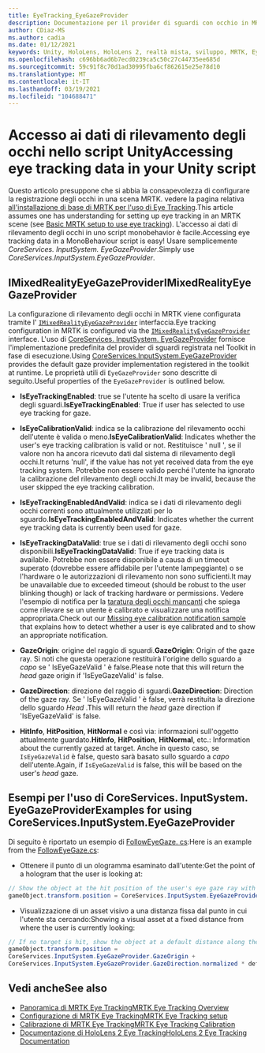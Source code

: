```yaml
---
title: EyeTracking_EyeGazeProvider
description: Documentazione per il provider di sguardi con occhio in MRTK
author: CDiaz-MS
ms.author: cadia
ms.date: 01/12/2021
keywords: Unity, HoloLens, HoloLens 2, realtà mista, sviluppo, MRTK, EyeTracking, EyeGaze,
ms.openlocfilehash: c696bb6ad6b7ecd0239ca5c50c27c44735ee685d
ms.sourcegitcommit: 59c91f8c70d1ad30995fba6cf862615e25e78d10
ms.translationtype: MT
ms.contentlocale: it-IT
ms.lasthandoff: 03/19/2021
ms.locfileid: "104688471"
---
```

# <a name="accessing-eye-tracking-data-in-your-unity-script"></a><span data-ttu-id="44546-104">Accesso ai dati di rilevamento degli occhi nello script Unity</span><span class="sxs-lookup"><span data-stu-id="44546-104">Accessing eye tracking data in your Unity script</span></span>

<span data-ttu-id="44546-105">Questo articolo presuppone che si abbia la consapevolezza di configurare la registrazione degli occhi in una scena MRTK. vedere la pagina relativa [all'installazione di base di MRTK per l'uso di Eye Tracking](eye-tracking-basic-setup.md).</span><span class="sxs-lookup"><span data-stu-id="44546-105">This article assumes one has understanding for setting up eye tracking in an MRTK scene (see [Basic MRTK setup to use eye tracking](eye-tracking-basic-setup.md)).</span></span>
<span data-ttu-id="44546-106">L'accesso ai dati di rilevamento degli occhi in uno script monobehavior è facile.</span><span class="sxs-lookup"><span data-stu-id="44546-106">Accessing eye tracking data in a MonoBehaviour script is easy!</span></span> <span data-ttu-id="44546-107">Usare semplicemente *CoreServices. InputSystem. EyeGazeProvider*.</span><span class="sxs-lookup"><span data-stu-id="44546-107">Simply use *CoreServices.InputSystem.EyeGazeProvider*.</span></span>

## <a name="imixedrealityeyegazeprovider"></a><span data-ttu-id="44546-108">IMixedRealityEyeGazeProvider</span><span class="sxs-lookup"><span data-stu-id="44546-108">IMixedRealityEyeGazeProvider</span></span>

<span data-ttu-id="44546-109">La configurazione di rilevamento degli occhi in MRTK viene configurata tramite l' [`IMixedRealityEyeGazeProvider`](xref:Microsoft.MixedReality.Toolkit.Input.IMixedRealityEyeGazeProvider) interfaccia.</span><span class="sxs-lookup"><span data-stu-id="44546-109">Eye tracking configuration in MRTK is configured via the [`IMixedRealityEyeGazeProvider`](xref:Microsoft.MixedReality.Toolkit.Input.IMixedRealityEyeGazeProvider) interface.</span></span> <span data-ttu-id="44546-110">L'uso di [CoreServices. InputSystem. EyeGazeProvider](eye-tracking-eye-gaze-provider.md) fornisce l'implementazione predefinita del provider di sguardi registrata nel Toolkit in fase di esecuzione.</span><span class="sxs-lookup"><span data-stu-id="44546-110">Using [CoreServices.InputSystem.EyeGazeProvider](eye-tracking-eye-gaze-provider.md) provides the default gaze provider implementation registered in the toolkit at runtime.</span></span>
<span data-ttu-id="44546-111">Le proprietà utili di `EyeGazeProvider` sono descritte di seguito.</span><span class="sxs-lookup"><span data-stu-id="44546-111">Useful properties of the `EyeGazeProvider` is outlined below.</span></span>

- <span data-ttu-id="44546-112">**IsEyeTrackingEnabled**: true se l'utente ha scelto di usare la verifica degli sguardi.</span><span class="sxs-lookup"><span data-stu-id="44546-112">**IsEyeTrackingEnabled**: True if user has selected to use eye tracking for gaze.</span></span>

- <span data-ttu-id="44546-113">**IsEyeCalibrationValid**: indica se la calibrazione del rilevamento occhi dell'utente è valida o meno.</span><span class="sxs-lookup"><span data-stu-id="44546-113">**IsEyeCalibrationValid**: Indicates whether the user's eye tracking calibration is valid or not.</span></span>
<span data-ttu-id="44546-114">Restituisce ' null ', se il valore non ha ancora ricevuto dati dal sistema di rilevamento degli occhi.</span><span class="sxs-lookup"><span data-stu-id="44546-114">It returns 'null', if the value has not yet received data from the eye tracking system.</span></span>
<span data-ttu-id="44546-115">Potrebbe non essere valido perché l'utente ha ignorato la calibrazione del rilevamento degli occhi.</span><span class="sxs-lookup"><span data-stu-id="44546-115">It may be invalid, because the user skipped the eye tracking calibration.</span></span>

- <span data-ttu-id="44546-116">**IsEyeTrackingEnabledAndValid**: indica se i dati di rilevamento degli occhi correnti sono attualmente utilizzati per lo sguardo.</span><span class="sxs-lookup"><span data-stu-id="44546-116">**IsEyeTrackingEnabledAndValid**: Indicates whether the current eye tracking data is currently been used for gaze.</span></span>

- <span data-ttu-id="44546-117">**IsEyeTrackingDataValid**: true se i dati di rilevamento degli occhi sono disponibili.</span><span class="sxs-lookup"><span data-stu-id="44546-117">**IsEyeTrackingDataValid**: True if eye tracking data is available.</span></span>
<span data-ttu-id="44546-118">Potrebbe non essere disponibile a causa di un timeout superato (dovrebbe essere affidabile per l'utente lampeggiante) o se l'hardware o le autorizzazioni di rilevamento non sono sufficienti.</span><span class="sxs-lookup"><span data-stu-id="44546-118">It may be unavailable due to exceeded timeout (should be robust to the user blinking though) or lack of tracking hardware or permissions.</span></span>
<span data-ttu-id="44546-119">Vedere l'esempio di notifica per la [taratura degli occhi mancanti](eye-tracking-is-user-calibrated.md) che spiega come rilevare se un utente è calibrato e visualizzare una notifica appropriata.</span><span class="sxs-lookup"><span data-stu-id="44546-119">Check out our [Missing eye calibration notification sample](eye-tracking-is-user-calibrated.md) that explains how to detect whether a user is eye calibrated and to show an appropriate notification.</span></span>

- <span data-ttu-id="44546-120">**GazeOrigin**: origine del raggio di sguardi.</span><span class="sxs-lookup"><span data-stu-id="44546-120">**GazeOrigin**: Origin of the gaze ray.</span></span>
<span data-ttu-id="44546-121">Si noti che questa operazione restituirà l'origine dello sguardo a *capo* se ' IsEyeGazeValid ' è false.</span><span class="sxs-lookup"><span data-stu-id="44546-121">Please note that this will return the *head* gaze origin if 'IsEyeGazeValid' is false.</span></span>

- <span data-ttu-id="44546-122">**GazeDirection**: direzione del raggio di sguardi.</span><span class="sxs-lookup"><span data-stu-id="44546-122">**GazeDirection**: Direction of the gaze ray.</span></span>
<span data-ttu-id="44546-123">Se ' IsEyeGazeValid ' è false, verrà restituita la direzione dello sguardo *Head* .</span><span class="sxs-lookup"><span data-stu-id="44546-123">This will return the *head* gaze direction if 'IsEyeGazeValid' is false.</span></span>

- <span data-ttu-id="44546-124">**HitInfo**, **HitPosition**, **HitNormal** e così via: informazioni sull'oggetto attualmente guardato.</span><span class="sxs-lookup"><span data-stu-id="44546-124">**HitInfo**, **HitPosition**, **HitNormal**, etc.: Information about the currently gazed at target.</span></span>
<span data-ttu-id="44546-125">Anche in questo caso, se `IsEyeGazeValid` è false, questo sarà basato sullo sguardo a *capo* dell'utente.</span><span class="sxs-lookup"><span data-stu-id="44546-125">Again, if `IsEyeGazeValid` is false, this will be based on the user's *head* gaze.</span></span>

## <a name="examples-for-using-coreservicesinputsystemeyegazeprovider"></a><span data-ttu-id="44546-126">Esempi per l'uso di CoreServices. InputSystem. EyeGazeProvider</span><span class="sxs-lookup"><span data-stu-id="44546-126">Examples for using CoreServices.InputSystem.EyeGazeProvider</span></span>

<span data-ttu-id="44546-127">Di seguito è riportato un esempio di [FollowEyeGaze. cs](xref:Microsoft.MixedReality.Toolkit.Examples.Demos.EyeTracking.FollowEyeGaze):</span><span class="sxs-lookup"><span data-stu-id="44546-127">Here is an example from the [FollowEyeGaze.cs](xref:Microsoft.MixedReality.Toolkit.Examples.Demos.EyeTracking.FollowEyeGaze):</span></span>

- <span data-ttu-id="44546-128">Ottenere il punto di un ologramma esaminato dall'utente:</span><span class="sxs-lookup"><span data-stu-id="44546-128">Get the point of a hologram that the user is looking at:</span></span>

```c#
// Show the object at the hit position of the user's eye gaze ray with the target.
gameObject.transform.position = CoreServices.InputSystem.EyeGazeProvider.HitPosition;
```

- <span data-ttu-id="44546-129">Visualizzazione di un asset visivo a una distanza fissa dal punto in cui l'utente sta cercando:</span><span class="sxs-lookup"><span data-stu-id="44546-129">Showing a visual asset at a fixed distance from where the user is currently looking:</span></span>

```c#
// If no target is hit, show the object at a default distance along the gaze ray.
gameObject.transform.position =
CoreServices.InputSystem.EyeGazeProvider.GazeOrigin +
CoreServices.InputSystem.EyeGazeProvider.GazeDirection.normalized * defaultDistanceInMeters;
```

## <a name="see-also"></a><span data-ttu-id="44546-130">Vedi anche</span><span class="sxs-lookup"><span data-stu-id="44546-130">See also</span></span>

- [<span data-ttu-id="44546-131">Panoramica di MRTK Eye Tracking</span><span class="sxs-lookup"><span data-stu-id="44546-131">MRTK Eye Tracking Overview</span></span>](eye-tracking-main.md)
- [<span data-ttu-id="44546-132">Configurazione di MRTK Eye Tracking</span><span class="sxs-lookup"><span data-stu-id="44546-132">MRTK Eye Tracking setup</span></span>](eye-tracking-basic-setup.md)
- [<span data-ttu-id="44546-133">Calibrazione di MRTK Eye Tracking</span><span class="sxs-lookup"><span data-stu-id="44546-133">MRTK Eye Tracking Calibration</span></span>](eye-tracking-is-user-calibrated.md)
- [<span data-ttu-id="44546-134">Documentazione di HoloLens 2 Eye Tracking</span><span class="sxs-lookup"><span data-stu-id="44546-134">HoloLens 2 Eye Tracking Documentation</span></span>](https://docs.microsoft.com/windows/mixed-reality/eye-tracking)
